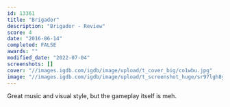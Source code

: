 ```yaml
---
id: 13361
title: "Brigador"
description: "Brigador - Review"
score: 4
date: "2016-06-14"
completed: FALSE
awards: ""
modified_date: "2022-07-04"
screenshots: []
cover: "//images.igdb.com/igdb/image/upload/t_cover_big/co1wbu.jpg"
image: "//images.igdb.com/igdb/image/upload/t_screenshot_huge/sr97lgh8y1yiq2voaldy.jpg"
---
```

Great music and visual style, but the gameplay itself is meh.